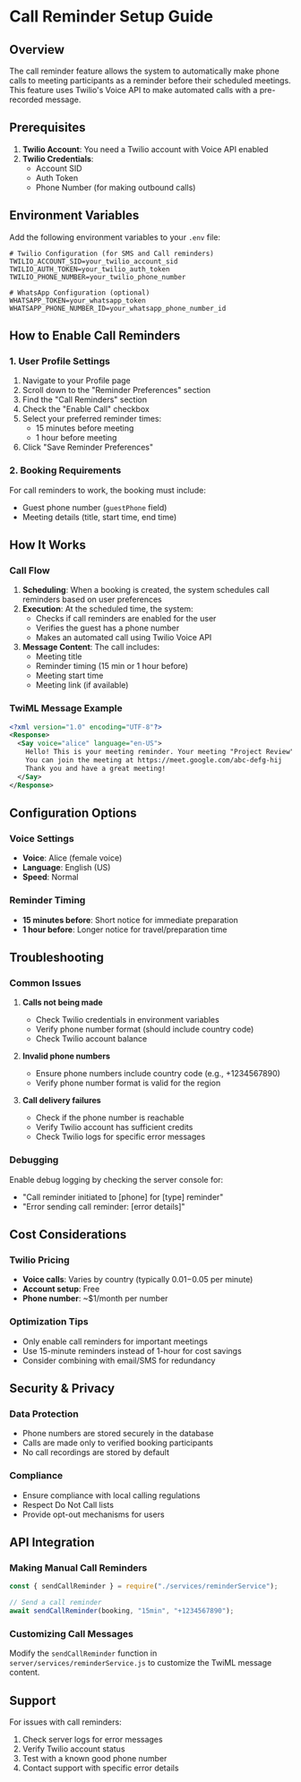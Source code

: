 # Call Reminder Setup Guide

## Overview

The call reminder feature allows the system to automatically make phone calls to meeting participants as a reminder before their scheduled meetings. This feature uses Twilio's Voice API to make automated calls with a pre-recorded message.

## Prerequisites

1. **Twilio Account**: You need a Twilio account with Voice API enabled
2. **Twilio Credentials**:
   - Account SID
   - Auth Token
   - Phone Number (for making outbound calls)

## Environment Variables

Add the following environment variables to your `.env` file:

```env
# Twilio Configuration (for SMS and Call reminders)
TWILIO_ACCOUNT_SID=your_twilio_account_sid
TWILIO_AUTH_TOKEN=your_twilio_auth_token
TWILIO_PHONE_NUMBER=your_twilio_phone_number

# WhatsApp Configuration (optional)
WHATSAPP_TOKEN=your_whatsapp_token
WHATSAPP_PHONE_NUMBER_ID=your_whatsapp_phone_number_id
```

## How to Enable Call Reminders

### 1. User Profile Settings

1. Navigate to your Profile page
2. Scroll down to the "Reminder Preferences" section
3. Find the "Call Reminders" section
4. Check the "Enable Call" checkbox
5. Select your preferred reminder times:
   - 15 minutes before meeting
   - 1 hour before meeting
6. Click "Save Reminder Preferences"

### 2. Booking Requirements

For call reminders to work, the booking must include:

- Guest phone number (`guestPhone` field)
- Meeting details (title, start time, end time)

## How It Works

### Call Flow

1. **Scheduling**: When a booking is created, the system schedules call reminders based on user preferences
2. **Execution**: At the scheduled time, the system:
   - Checks if call reminders are enabled for the user
   - Verifies the guest has a phone number
   - Makes an automated call using Twilio Voice API
3. **Message Content**: The call includes:
   - Meeting title
   - Reminder timing (15 min or 1 hour before)
   - Meeting start time
   - Meeting link (if available)

### TwiML Message Example

```xml
<?xml version="1.0" encoding="UTF-8"?>
<Response>
  <Say voice="alice" language="en-US">
    Hello! This is your meeting reminder. Your meeting "Project Review" starts in 15 minutes at 2:00 PM.
    You can join the meeting at https://meet.google.com/abc-defg-hij
    Thank you and have a great meeting!
  </Say>
</Response>
```

## Configuration Options

### Voice Settings

- **Voice**: Alice (female voice)
- **Language**: English (US)
- **Speed**: Normal

### Reminder Timing

- **15 minutes before**: Short notice for immediate preparation
- **1 hour before**: Longer notice for travel/preparation time

## Troubleshooting

### Common Issues

1. **Calls not being made**

   - Check Twilio credentials in environment variables
   - Verify phone number format (should include country code)
   - Check Twilio account balance

2. **Invalid phone numbers**

   - Ensure phone numbers include country code (e.g., +1234567890)
   - Verify phone number format is valid for the region

3. **Call delivery failures**
   - Check if the phone number is reachable
   - Verify Twilio account has sufficient credits
   - Check Twilio logs for specific error messages

### Debugging

Enable debug logging by checking the server console for:

- "Call reminder initiated to [phone] for [type] reminder"
- "Error sending call reminder: [error details]"

## Cost Considerations

### Twilio Pricing

- **Voice calls**: Varies by country (typically $0.01-$0.05 per minute)
- **Account setup**: Free
- **Phone number**: ~$1/month per number

### Optimization Tips

- Only enable call reminders for important meetings
- Use 15-minute reminders instead of 1-hour for cost savings
- Consider combining with email/SMS for redundancy

## Security & Privacy

### Data Protection

- Phone numbers are stored securely in the database
- Calls are made only to verified booking participants
- No call recordings are stored by default

### Compliance

- Ensure compliance with local calling regulations
- Respect Do Not Call lists
- Provide opt-out mechanisms for users

## API Integration

### Making Manual Call Reminders

```javascript
const { sendCallReminder } = require("./services/reminderService");

// Send a call reminder
await sendCallReminder(booking, "15min", "+1234567890");
```

### Customizing Call Messages

Modify the `sendCallReminder` function in `server/services/reminderService.js` to customize the TwiML message content.

## Support

For issues with call reminders:

1. Check server logs for error messages
2. Verify Twilio account status
3. Test with a known good phone number
4. Contact support with specific error details
